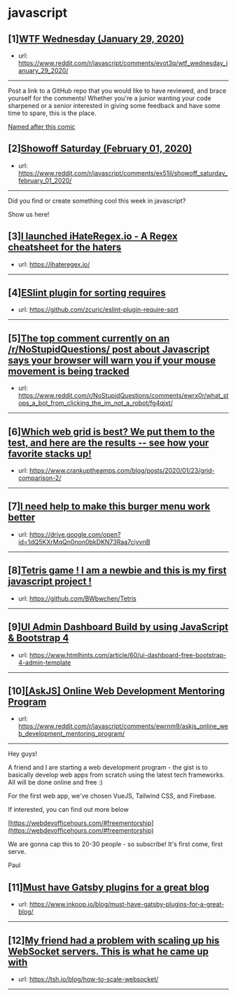 # javascript
## [1][WTF Wednesday (January 29, 2020)](https://www.reddit.com/r/javascript/comments/evot3q/wtf_wednesday_january_29_2020/)
- url: https://www.reddit.com/r/javascript/comments/evot3q/wtf_wednesday_january_29_2020/
---
Post a link to a GitHub repo that you would like to have reviewed, and brace yourself for the comments!
Whether you're a junior wanting your code sharpened or a senior interested in giving some feedback and have some time to spare, 
this is the place.

[Named after this comic](https://davidwalsh.name/demo/code-review.png)
## [2][Showoff Saturday (February 01, 2020)](https://www.reddit.com/r/javascript/comments/ex51il/showoff_saturday_february_01_2020/)
- url: https://www.reddit.com/r/javascript/comments/ex51il/showoff_saturday_february_01_2020/
---
Did you find or create something cool this week in javascript? 

Show us here!
## [3][I launched iHateRegex.io - A Regex cheatsheet for the haters](https://www.reddit.com/r/javascript/comments/ewsc5y/i_launched_ihateregexio_a_regex_cheatsheet_for/)
- url: https://ihateregex.io/
---

## [4][ESlint plugin for sorting requires](https://www.reddit.com/r/javascript/comments/ewof5c/eslint_plugin_for_sorting_requires/)
- url: https://github.com/zcuric/eslint-plugin-require-sort
---

## [5][The top comment currently on an /r/NoStupidQuestions/ post about Javascript says your browser will warn you if your mouse movement is being tracked](https://www.reddit.com/r/javascript/comments/ewyn3e/the_top_comment_currently_on_an/)
- url: https://www.reddit.com/r/NoStupidQuestions/comments/ewrx0r/what_stops_a_bot_from_clicking_the_im_not_a_robot/fg4qjxt/
---

## [6][Which web grid is best? We put them to the test, and here are the results -- see how your favorite stacks up!](https://www.reddit.com/r/javascript/comments/ewu8ie/which_web_grid_is_best_we_put_them_to_the_test/)
- url: https://www.crankuptheamps.com/blog/posts/2020/01/23/grid-comparison-2/
---

## [7][I need help to make this burger menu work better](https://www.reddit.com/r/javascript/comments/ex1gn9/i_need_help_to_make_this_burger_menu_work_better/)
- url: https://drive.google.com/open?id=1dQ5KXrMqQn0non0bkDKN73Raa7ciyvnB
---

## [8][Tetris game ! I am a newbie and this is my first javascript project !](https://www.reddit.com/r/javascript/comments/ewzsub/tetris_game_i_am_a_newbie_and_this_is_my_first/)
- url: https://github.com/BWbwchen/Tetris
---

## [9][UI Admin Dashboard Build by using JavaScript &amp; Bootstrap 4](https://www.reddit.com/r/javascript/comments/ewoeib/ui_admin_dashboard_build_by_using_javascript/)
- url: https://www.htmlhints.com/article/60/ui-dashboard-free-bootstrap-4-admin-template
---

## [10][[AskJS] Online Web Development Mentoring Program](https://www.reddit.com/r/javascript/comments/ewrnm9/askjs_online_web_development_mentoring_program/)
- url: https://www.reddit.com/r/javascript/comments/ewrnm9/askjs_online_web_development_mentoring_program/
---
 Hey guys!

A friend and I are starting a web development program - the gist is to basically develop web apps from scratch using the latest tech frameworks. All will be done online and free :)

For the first web app, we've chosen VueJS, Tailwind CSS, and Firebase.

If interested, you can find out more below

[https://webdevofficehours.com/#freementorship](https://webdevofficehours.com/#freementorship)

We are gonna cap this to 20-30 people - so subscribe! It's first come, first serve.

Paul
## [11][Must have Gatsby plugins for a great blog](https://www.reddit.com/r/javascript/comments/ewnu59/must_have_gatsby_plugins_for_a_great_blog/)
- url: https://www.inkoop.io/blog/must-have-gatsby-plugins-for-a-great-blog/
---

## [12][My friend had a problem with scaling up his WebSocket servers. This is what he came up with](https://www.reddit.com/r/javascript/comments/ew6yjb/my_friend_had_a_problem_with_scaling_up_his/)
- url: https://tsh.io/blog/how-to-scale-websocket/
---


